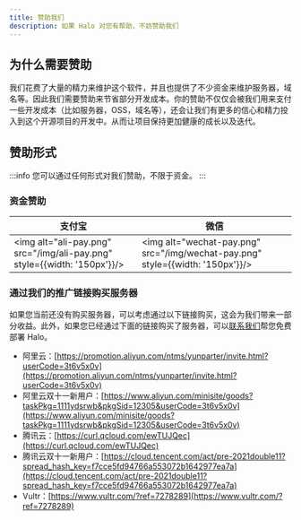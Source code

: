 ```yaml
---
title: 赞助我们
description: 如果 Halo 对您有帮助，不妨赞助我们
---
```


## 为什么需要赞助

我们花费了大量的精力来维护这个软件，并且也提供了不少资金来维护服务器，域名等。因此我们需要赞助来节省部分开发成本。你的赞助不仅仅会被我们用来支付一些开发成本（比如服务器，OSS，域名等），还会让我们有更多的信心和精力投入到这个开源项目的开发中。从而让项目保持更加健康的成长以及迭代。

## 赞助形式

:::info
您可以通过任何形式对我们赞助，不限于资金。
:::

### 资金赞助

| 支付宝 | 微信 |
| ------ | ---- |
|   <img alt="ali-pay.png" src="/img/ali-pay.png" style={{width: '150px'}}/>     |   <img alt="wechat-pay.png" src="/img/wechat-pay.png" style={{width: '150px'}}/>   |

### 通过我们的推广链接购买服务器

如果您当前还没有购买服务器，可以考虑通过以下链接购买，这会为我们带来一部分收益。此外，如果您已经通过下面的链接购买了服务器，可以[联系我们](mailto:hi@halo.run)帮您免费部署 Halo。

- 阿里云：[https://promotion.aliyun.com/ntms/yunparter/invite.html?userCode=3t6v5x0v](https://promotion.aliyun.com/ntms/yunparter/invite.html?userCode=3t6v5x0v)
- 阿里云双十一新用户：[https://www.aliyun.com/minisite/goods?taskPkg=1111ydsrwb&pkgSid=12305&userCode=3t6v5x0v](https://www.aliyun.com/minisite/goods?taskPkg=1111ydsrwb&pkgSid=12305&userCode=3t6v5x0v)
- 腾讯云：[https://curl.qcloud.com/ewTUJQec](https://curl.qcloud.com/ewTUJQec)
- 腾讯云双十一新用户：[https://cloud.tencent.com/act/pre-2021double11?spread_hash_key=f7cce5fd94766a553072b1642977ea7a](https://cloud.tencent.com/act/pre-2021double11?spread_hash_key=f7cce5fd94766a553072b1642977ea7a)
- Vultr：[https://www.vultr.com/?ref=7278289](https://www.vultr.com/?ref=7278289)

